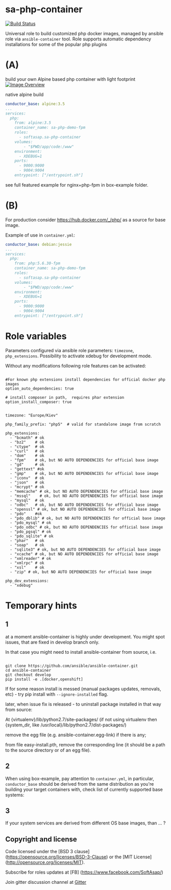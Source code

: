 sa-php-container
================

[![Build Status](https://travis-ci.org/softasap/sa-php-container.svg?branch=master)](https://travis-ci.org/softasap/sa-php-container)

Universal role to build customized php docker images, managed by ansible role via `ansible-container` tool.
Role supports automatic dependency installations for some of the popular php plugins

# (A)
build your own Alpine based php container with light footprint [![Image Overview](https://anchore.io/service/badges/image/e02e5e3e14c2f3f89c1fffa46711f6f244fb5be6b089506def40c7c64d90de72)](https://anchore.io/image/dockerhub/e02e5e3e14c2f3f89c1fffa46711f6f244fb5be6b089506def40c7c64d90de72?repo=softasap%2Fphp&tag=box-example#overview)


native alpine build

```YAML
conductor_base: alpine:3.5
...
services:
  php:
    from: alpine:3.5
    container_name: sa-php-demo-fpm
    roles:
      - softasap.sa-php-container
    volumes:
        - "$PWD/app/code:/www"
    environment:
      - XDEBUG=1
    ports:
      - 9000:9000
      - 9004:9004
    entrypoint: ["/entrypoint.sh"]

```


see full featured example for nginx+php-fpm in box-example folder.

# (B)

For production consider https://hub.docker.com/_/php/ as a source for base image.

Example of use in `container.yml`:

```YAML
conductor_base: debian:jessie
...
services:
  php:
    from: php:5.6.30-fpm
    container_name: sa-php-demo-fpm
    roles:
      - softasap.sa-php-container
    volumes:
        - "$PWD/app/code:/www"
    environment:
      - XDEBUG=1
    ports:
      - 9000:9000
      - 9004:9004
    entrypoint: ["/entrypoint.sh"]

```

# Role variables

Parameters configured via ansible role parameters: `timezone`, `php_extensions`.
Possibility to activate xdebug for development mode.

Without any modifications following role features can be activated:

```

#For known php extensions install dependencies for official docker php images
option_auto_dependencies: true

# install composer in path,  requires phar extension
option_install_composer: true


timezone: "Europe/Kiev"

php_family_prefix: "php5"  # valid for standalone image from scratch

php_extensions:
  - "bcmath" # ok
  - "bz2"    # ok
  - "ctype"  # ok
  - "curl"   # ok
  - "dom"    # ok
  - "fpm"    # ok, but NO AUTO DEPENDENCIES for official base image
  - "gd"     # ok
  - "gettext" #ok
  - "gmp"    # ok, but NO AUTO DEPENDENCIES for official base image
  - "iconv"  # ok
  - "json"   # ok
  - "mcrypt" # ok
  - "memcache" # ok, but NO AUTO DEPENDENCIES for official base image
  - "mssql"    # ok, but NO AUTO DEPENDENCIES for official base image
  - "mysql"  # ok
  - "odbc"   # ok, but NO AUTO DEPENDENCIES for official base image
  - "openssl" # ok, but NO AUTO DEPENDENCIES for official base image
  - "pdo"    #ok
  - "pdo_dblib" # ok, but NO AUTO DEPENDENCIES for official base image
  - "pdo_mysql" # ok
  - "pdo_odbc" # ok, but NO AUTO DEPENDENCIES for official base image
  - "pdo_pgsql" # ok
  - "pdo_sqlite" # ok
  - "phar"   # ok
  - "soap"   # ok
  - "sqlite3" # ok, but NO AUTO DEPENDENCIES for official base image
  - "xcache" # ok, but NO AUTO DEPENDENCIES for official base image
  - "xmlreader" # ok
  - "xmlrpc" # ok
  - "xsl"    # ok
  - "zip" # ok, but NO AUTO DEPENDENCIES for official base image

php_dev_extensions:
  - "xdebug"
```


# Temporary hints


## 1

at a moment ansible-container is highly under development. You might spot issues, that are fixed in develop branch only.

In that case you might need to install ansible-container from source, i.e.

```shell

git clone https://github.com/ansible/ansible-container.git
cd ansible-container
git checkout develop
pip install -e .[docker,openshift]
```

If for some reason install is messed (manual packages updates, removals, etc) - try pip install with `--ignore-installed` flag.

later, when issue fix is released - to uninstall package installed in that way from source:

At {virtualenv}/lib/python2.7/site-packages/ (if not using virtualenv then {system_dir, like /usr/local}/lib/python2.7/dist-packages/)

remove the egg file (e.g. ansible-container.egg-link) if there is any;

from file easy-install.pth, remove the corresponding line (it should be a path to the source directory or of an egg file).

## 2
When using box-example, pay attention to `container.yml`, in particular, `conductor_base` should be derived
from the same distribution as you're building your target containers with, check list of currently supported base systems:


## 3
  If your system services are derived from different OS base images, than ... ?


Copyright and license
---------------------

Code licensed under the [BSD 3 clause] (https://opensource.org/licenses/BSD-3-Clause) or the [MIT License] (http://opensource.org/licenses/MIT).

Subscribe for roles updates at [FB] (https://www.facebook.com/SoftAsap/)

Join gitter discussion channel at [Gitter](https://gitter.im/softasap)
